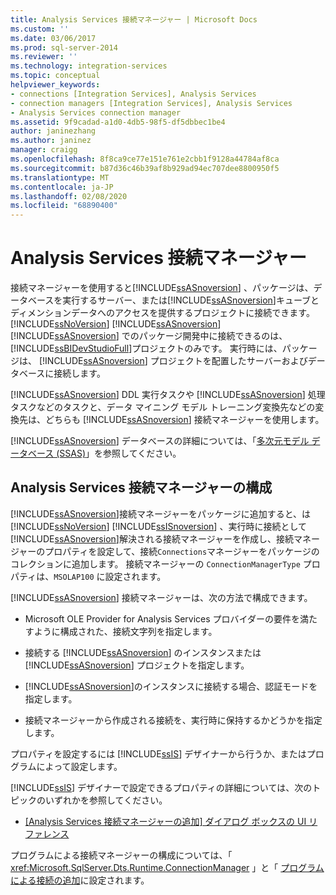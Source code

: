 ```yaml
---
title: Analysis Services 接続マネージャー | Microsoft Docs
ms.custom: ''
ms.date: 03/06/2017
ms.prod: sql-server-2014
ms.reviewer: ''
ms.technology: integration-services
ms.topic: conceptual
helpviewer_keywords:
- connections [Integration Services], Analysis Services
- connection managers [Integration Services], Analysis Services
- Analysis Services connection manager
ms.assetid: 9f9cadad-a1d0-4db5-98f5-df5dbbec1be4
author: janinezhang
ms.author: janinez
manager: craigg
ms.openlocfilehash: 8f8ca9ce77e151e761e2cbb1f9128a44784af8ca
ms.sourcegitcommit: b87d36c46b39af8b929ad94ec707dee8800950f5
ms.translationtype: MT
ms.contentlocale: ja-JP
ms.lasthandoff: 02/08/2020
ms.locfileid: "68890400"
---
```

# <a name="analysis-services-connection-manager"></a>Analysis Services 接続マネージャー
  接続マネージャーを使用すると[!INCLUDE[ssASnoversion](../../includes/ssasnoversion-md.md)] 、パッケージは、データベースを実行するサーバー、または[!INCLUDE[ssASnoversion](../../includes/ssasnoversion-md.md)]キューブとディメンションデータへのアクセスを提供するプロジェクトに接続できます。 [!INCLUDE[ssNoVersion](../../includes/ssnoversion-md.md)] [!INCLUDE[ssASnoversion](../../includes/ssasnoversion-md.md)] 
  [!INCLUDE[ssASnoversion](../../includes/ssasnoversion-md.md)] でのパッケージ開発中に接続できるのは、 [!INCLUDE[ssBIDevStudioFull](../../includes/ssbidevstudiofull-md.md)]プロジェクトのみです。 実行時には、パッケージは、 [!INCLUDE[ssASnoversion](../../includes/ssasnoversion-md.md)] プロジェクトを配置したサーバーおよびデータベースに接続します。  
  
 
  [!INCLUDE[ssASnoversion](../../includes/ssasnoversion-md.md)] DDL 実行タスクや [!INCLUDE[ssASnoversion](../../includes/ssasnoversion-md.md)] 処理タスクなどのタスクと、データ マイニング モデル トレーニング変換先などの変換先は、どちらも [!INCLUDE[ssASnoversion](../../includes/ssasnoversion-md.md)] 接続マネージャーを使用します。  
  
 
  [!INCLUDE[ssASnoversion](../../includes/ssasnoversion-md.md)] データべースの詳細については、「[多次元モデル データベース &#40;SSAS&#41;](https://docs.microsoft.com/analysis-services/multidimensional-models/multidimensional-model-databases-ssas)」を参照してください。  
  
## <a name="configuration-of-the-analysis-services-connection-manager"></a>Analysis Services 接続マネージャーの構成  
 [!INCLUDE[ssASnoversion](../../includes/ssasnoversion-md.md)]接続マネージャーをパッケージに追加すると、は[!INCLUDE[ssNoVersion](../../includes/ssnoversion-md.md)] [!INCLUDE[ssISnoversion](../../includes/ssisnoversion-md.md)] 、実行時に接続として[!INCLUDE[ssASnoversion](../../includes/ssasnoversion-md.md)]解決される接続マネージャーを作成し、接続マネージャーのプロパティを設定して、接続`Connections`マネージャーをパッケージのコレクションに追加します。 接続マネージャーの `ConnectionManagerType` プロパティは、`MSOLAP100` に設定されます。  
  
 
  [!INCLUDE[ssASnoversion](../../includes/ssasnoversion-md.md)] 接続マネージャーは、次の方法で構成できます。  
  
-   Microsoft OLE Provider for Analysis Services プロバイダーの要件を満たすように構成された、接続文字列を指定します。  
  
-   接続する [!INCLUDE[ssASnoversion](../../includes/ssasnoversion-md.md)] のインスタンスまたは [!INCLUDE[ssASnoversion](../../includes/ssasnoversion-md.md)] プロジェクトを指定します。  
  
-   
  [!INCLUDE[ssASnoversion](../../includes/ssasnoversion-md.md)]のインスタンスに接続する場合、認証モードを指定します。  
  
-   接続マネージャーから作成される接続を、実行時に保持するかどうかを指定します。  
  
 プロパティを設定するには [!INCLUDE[ssIS](../../includes/ssis-md.md)] デザイナーから行うか、またはプログラムによって設定します。  
  
 
  [!INCLUDE[ssIS](../../includes/ssis-md.md)] デザイナーで設定できるプロパティの詳細については、次のトピックのいずれかを参照してください。  
  
-   [[Analysis Services 接続マネージャーの追加] ダイアログ ボックスの UI リファレンス](add-analysis-services-connection-manager-dialog-box-ui-reference.md)  
  
 プログラムによる接続マネージャーの構成については、「 <xref:Microsoft.SqlServer.Dts.Runtime.ConnectionManager> 」と「 [プログラムによる接続の追加](../building-packages-programmatically/adding-connections-programmatically.md)に設定されます。  
  
  
